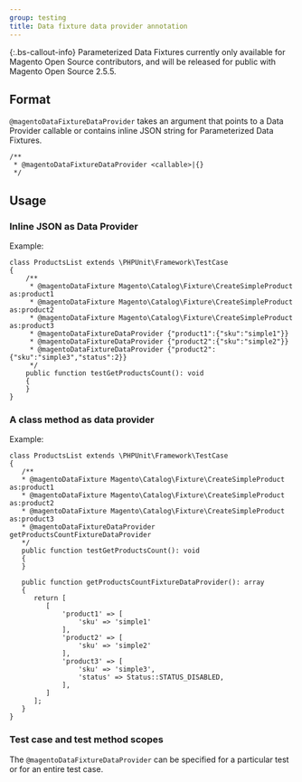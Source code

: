 ```yaml
---
group: testing
title: Data fixture data provider annotation
---
```


{:.bs-callout-info}
Parameterized Data Fixtures currently only available for Magento Open Source contributors, and will be released for public with Magento Open Source 2.5.5.

## Format

`@magentoDataFixtureDataProvider` takes an argument that points to a Data Provider callable or contains inline JSON string for Parameterized Data Fixtures.

```php?start_inline=1
/**
 * @magentoDataFixtureDataProvider <callable>|{}
 */
```

## Usage

### Inline JSON as Data Provider

Example:

```php?start_inline=1
class ProductsList extends \PHPUnit\Framework\TestCase
{
    /**
     * @magentoDataFixture Magento\Catalog\Fixture\CreateSimpleProduct as:product1
     * @magentoDataFixture Magento\Catalog\Fixture\CreateSimpleProduct as:product2
     * @magentoDataFixture Magento\Catalog\Fixture\CreateSimpleProduct as:product3
     * @magentoDataFixtureDataProvider {"product1":{"sku":"simple1"}}
     * @magentoDataFixtureDataProvider {"product2":{"sku":"simple2"}}
     * @magentoDataFixtureDataProvider {"product2":{"sku":"simple3","status":2}}
     */
    public function testGetProductsCount(): void
    {
    }
}
```

### A class method as data provider

Example:

```php?start_inline=1
class ProductsList extends \PHPUnit\Framework\TestCase
{
   /**
   * @magentoDataFixture Magento\Catalog\Fixture\CreateSimpleProduct as:product1
   * @magentoDataFixture Magento\Catalog\Fixture\CreateSimpleProduct as:product2
   * @magentoDataFixture Magento\Catalog\Fixture\CreateSimpleProduct as:product3
   * @magentoDataFixtureDataProvider getProductsCountFixtureDataProvider
   */
   public function testGetProductsCount(): void
   {
   }

   public function getProductsCountFixtureDataProvider(): array
   {
      return [
         [
             'product1' => [
                 'sku' => 'simple1'
             ],
             'product2' => [
                 'sku' => 'simple2'
             ],
             'product3' => [
                 'sku' => 'simple3',
                 'status' => Status::STATUS_DISABLED,
             ],
         ]
      ];
   }
}
```

### Test case and test method scopes

The `@magentoDataFixtureDataProvider` can be specified for a particular test or for an entire test case.
